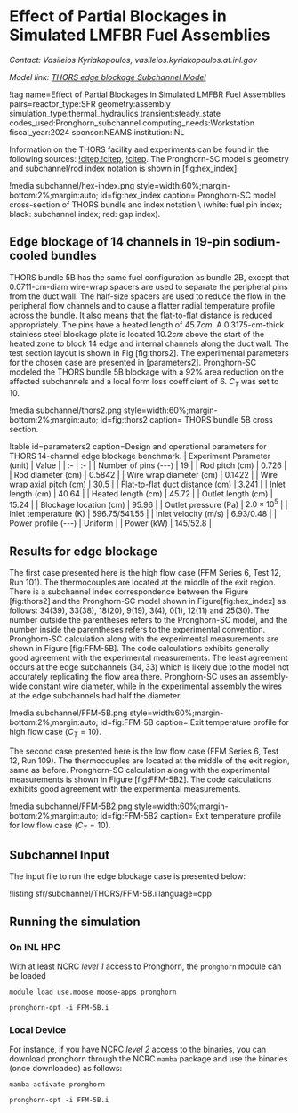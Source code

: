 # Effect of Partial Blockages in Simulated LMFBR Fuel Assemblies

*Contact: Vasileios Kyriakopoulos, vasileios.kyriakopoulos.at.inl.gov*

*Model link: [THORS edge blockage Subchannel Model](https://github.com/idaholab/virtual_test_bed/tree/devel/sfr/subchannel/THORS)*

!tag name=Effect of Partial Blockages in Simulated LMFBR Fuel Assemblies pairs=reactor_type:SFR
                       geometry:assembly
                       simulation_type:thermal_hydraulics
                       transient:steady_state
                       codes_used:Pronghorn_subchannel
                       computing_needs:Workstation
                       fiscal_year:2024
                       sponsor:NEAMS
                       institution:INL

Information on the THORS facility and experiments can be found in the following sources: [!citep](fontana1973effect),[!citep](han1977blockages),
[!citep](jeong2005modeling). The Pronghorn-SC model's geometry and subchannel/rod index notation is shown in [fig:hex_index].

!media subchannel/hex-index.png
    style=width:60%;margin-bottom:2%;margin:auto;
    id=fig:hex_index
    caption= Pronghorn-SC model cross-section of THORS bundle and index notation \\ (white: fuel pin index; black: subchannel index; red: gap index).

## Edge blockage of 14 channels in 19-pin sodium-cooled bundles

THORS bundle 5B has the same fuel configuration as bundle 2B, except that 0.0711-cm-diam wire-wrap spacers are used to separate the peripheral pins from the duct wall. The half-size spacers are used to reduce the flow in the peripheral flow channels and to cause a flatter radial temperature profile across the bundle. It also means that the flat-to-flat distance is reduced appropriately. The pins have a heated length of $45.7 cm$. A 0.3175-cm-thick stainless steel blockage plate is located $10.2 cm$  above the start of the heated zone to block $14$ edge and internal channels along the duct wall. The test section layout is shown in Fig [fig:thors2]. The experimental parameters for the chosen case are presented in [parameters2]. Pronghorn-SC modeled the THORS bundle 5B blockage with a $92$% area reduction on the affected subchannels and a local form loss coefficient of $6$. $C_T$ was set to $10$.

!media subchannel/thors2.png
    style=width:60%;margin-bottom:2%;margin:auto;
    id=fig:thors2
    caption= THORS bundle 5B cross section.

!table id=parameters2 caption=Design and operational parameters for THORS 14-channel edge blockage benchmark.
| Experiment Parameter (unit) | Value |
| :- | :- |
| Number of pins (---) | $19$ |
| Rod pitch (cm) | $0.726$ |
| Rod diameter (cm) | $0.5842$ |
| Wire wrap diameter (cm) | $0.1422$ |
| Wire wrap axial pitch (cm) | $30.5$ |
| Flat-to-flat duct distance (cm) | $3.241$ |
| Inlet length (cm) | $40.64$ |
| Heated length (cm) | $45.72$ |
| Outlet length (cm) | $15.24$  |
| Blockage location (cm) | $95.96$ |
| Outlet pressure (Pa) | $2.0 \times 10^{5}$ |
| Inlet temperature (K) | $596.75/541.55$ |
| Inlet velocity (m/s) | $6.93/0.48$ |
| Power profile (---) | Uniform |
| Power (kW) | $145/52.8$ |

## Results for edge blockage

The first case presented here is the high flow case (FFM Series 6, Test 12, Run 101). The thermocouples are located at the middle of the exit region. There is a subchannel index correspondence between the Figure [fig:thors2] and the Pronghorn-SC model shown in Figure[fig:hex_index] as follows: 34(39), 33(38), 18(20), 9(19), 3(4), 0(1), 12(11) and 25(30). The number outside the parentheses refers to the Pronghorn-SC model, and the number inside the parentheses refers to the experimental convention. Pronghorn-SC calculation along with the experimental measurements are shown in Figure [fig:FFM-5B]. The code calculations exhibits generally good agreement with the experimental measurements. The least agreement occurs at the edge subchannels ($34,33$) which is likely due to the model not accurately replicating the flow area there. Pronghorn-SC uses an assembly-wide constant wire diameter, while in the experimental assembly the wires at the edge subchannels had half the diameter.

!media subchannel/FFM-5B.png
    style=width:60%;margin-bottom:2%;margin:auto;
    id=fig:FFM-5B
    caption= Exit temperature profile for high flow case ($C_T = 10$).

The second case presented here is the low flow case (FFM Series 6, Test 12, Run 109). The thermocouples are located at the middle of the exit region, same as before. Pronghorn-SC calculation along with the experimental measurements is shown in Figure [fig:FFM-5B2]. The code calculations exhibits good agreement with the experimental measurements.

!media subchannel/FFM-5B2.png
    style=width:60%;margin-bottom:2%;margin:auto;
    id=fig:FFM-5B2
    caption= Exit temperature profile for low flow case ($C_T = 10$).

## Subchannel Input

The input file to run the edge blockage case is presented below:

!listing sfr/subchannel/THORS/FFM-5B.i language=cpp

## Running the simulation

### On INL HPC

With at least NCRC *level 1* access to Pronghorn, the `pronghorn` module can be loaded

```language=CPP
module load use.moose moose-apps pronghorn

pronghorn-opt -i FFM-5B.i
```

### Local Device

For instance, if you have NCRC *level 2* access to the binaries, you can download pronghorn through the NCRC `mamba` package
and use the binaries (once downloaded) as follows:

```language=CPP
mamba activate pronghorn

pronghorn-opt -i FFM-5B.i
```

